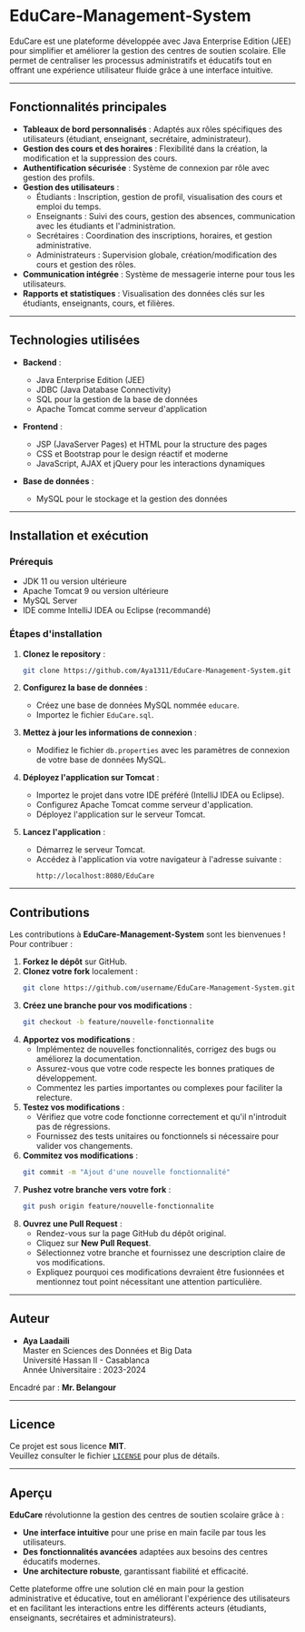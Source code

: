 # EduCare-Management-System

EduCare est une plateforme développée avec Java Enterprise Edition (JEE) pour simplifier et améliorer la gestion des centres de soutien scolaire. Elle permet de centraliser les processus administratifs et éducatifs tout en offrant une expérience utilisateur fluide grâce à une interface intuitive.

---

## Fonctionnalités principales

- **Tableaux de bord personnalisés** : Adaptés aux rôles spécifiques des utilisateurs (étudiant, enseignant, secrétaire, administrateur).
- **Gestion des cours et des horaires** : Flexibilité dans la création, la modification et la suppression des cours.
- **Authentification sécurisée** : Système de connexion par rôle avec gestion des profils.
- **Gestion des utilisateurs** :
  - Étudiants : Inscription, gestion de profil, visualisation des cours et emploi du temps.
  - Enseignants : Suivi des cours, gestion des absences, communication avec les étudiants et l'administration.
  - Secrétaires : Coordination des inscriptions, horaires, et gestion administrative.
  - Administrateurs : Supervision globale, création/modification des cours et gestion des rôles.
- **Communication intégrée** : Système de messagerie interne pour tous les utilisateurs.
- **Rapports et statistiques** : Visualisation des données clés sur les étudiants, enseignants, cours, et filières.

---

## Technologies utilisées

- **Backend** :
  - Java Enterprise Edition (JEE)
  - JDBC (Java Database Connectivity)
  - SQL pour la gestion de la base de données
  - Apache Tomcat comme serveur d'application

- **Frontend** :
  - JSP (JavaServer Pages) et HTML pour la structure des pages
  - CSS et Bootstrap pour le design réactif et moderne
  - JavaScript, AJAX et jQuery pour les interactions dynamiques

- **Base de données** :
  - MySQL pour le stockage et la gestion des données

---

## Installation et exécution

### Prérequis
- JDK 11 ou version ultérieure
- Apache Tomcat 9 ou version ultérieure
- MySQL Server
- IDE comme IntelliJ IDEA ou Eclipse (recommandé)

### Étapes d'installation
1. **Clonez le repository** :
   ```bash
   git clone https://github.com/Aya1311/EduCare-Management-System.git
2. **Configurez la base de données** :
   - Créez une base de données MySQL nommée `educare`.
   - Importez le fichier `EduCare.sql`.

3. **Mettez à jour les informations de connexion** :
   - Modifiez le fichier `db.properties` avec les paramètres de connexion de votre base de données MySQL.

4. **Déployez l'application sur Tomcat** :
   - Importez le projet dans votre IDE préféré (IntelliJ IDEA ou Eclipse).
   - Configurez Apache Tomcat comme serveur d'application.
   - Déployez l'application sur le serveur Tomcat.

5. **Lancez l'application** :
   - Démarrez le serveur Tomcat.
   - Accédez à l'application via votre navigateur à l'adresse suivante :
     ```
     http://localhost:8080/EduCare
     ```

---
## Contributions

Les contributions à **EduCare-Management-System** sont les bienvenues ! Pour contribuer :

1. **Forkez le dépôt** sur GitHub.
2. **Clonez votre fork** localement :
   ```bash
   git clone https://github.com/username/EduCare-Management-System.git
3. **Créez une branche pour vos modifications** :
   ```bash
   git checkout -b feature/nouvelle-fonctionnalite
4. **Apportez vos modifications** :
   - Implémentez de nouvelles fonctionnalités, corrigez des bugs ou améliorez la documentation.
   - Assurez-vous que votre code respecte les bonnes pratiques de développement.
   - Commentez les parties importantes ou complexes pour faciliter la relecture.
5. **Testez vos modifications** :
   - Vérifiez que votre code fonctionne correctement et qu'il n'introduit pas de régressions.
   - Fournissez des tests unitaires ou fonctionnels si nécessaire pour valider vos changements.
6. **Commitez vos modifications** :
   ```bash
   git commit -m "Ajout d'une nouvelle fonctionnalité"

7. **Pushez votre branche vers votre fork** :
   ```bash
   git push origin feature/nouvelle-fonctionnalite
8. **Ouvrez une Pull Request** :
   - Rendez-vous sur la page GitHub du dépôt original.
   - Cliquez sur **New Pull Request**.
   - Sélectionnez votre branche et fournissez une description claire de vos modifications.
   - Expliquez pourquoi ces modifications devraient être fusionnées et mentionnez tout point nécessitant une attention particulière.
---

## Auteur

- **Aya Laadaili**  
  Master en Sciences des Données et Big Data  
  Université Hassan II - Casablanca  
  Année Universitaire : 2023-2024  

Encadré par : **Mr. Belangour**

---

## Licence

Ce projet est sous licence **MIT**.  
Veuillez consulter le fichier [`LICENSE`](./LICENSE) pour plus de détails.

---

## Aperçu

**EduCare** révolutionne la gestion des centres de soutien scolaire grâce à :  
- **Une interface intuitive** pour une prise en main facile par tous les utilisateurs.  
- **Des fonctionnalités avancées** adaptées aux besoins des centres éducatifs modernes.  
- **Une architecture robuste**, garantissant fiabilité et efficacité.

Cette plateforme offre une solution clé en main pour la gestion administrative et éducative, tout en améliorant l'expérience des utilisateurs et en facilitant les interactions entre les différents acteurs (étudiants, enseignants, secrétaires et administrateurs).
